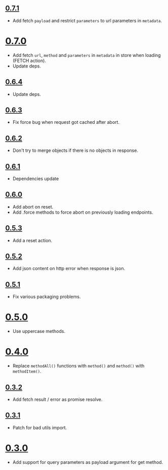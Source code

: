 ## [0.7.1](https://github.com/Kozea/redux-api-unrest/compare/v0.7.0...v0.7.1)

* Add fetch `payload` and restrict `parameters` to url parameters in `metadata`.

# [0.7.0](https://github.com/Kozea/redux-api-unrest/compare/v0.6.4...v0.7.0)

* Add fetch `url`, `method` and `parameters` in `metadata` in store when loading (FETCH action).
* Update deps.

## [0.6.4](https://github.com/Kozea/redux-api-unrest/compare/v0.6.3...v0.6.4)

* Update deps.

## [0.6.3](https://github.com/Kozea/redux-api-unrest/compare/v0.6.2...v0.6.3)

* Fix force bug when request got cached after abort.

## [0.6.2](https://github.com/Kozea/redux-api-unrest/compare/v0.6.1...v0.6.2)

* Don't try to merge objects if there is no objects in response.

## [0.6.1](https://github.com/Kozea/redux-api-unrest/compare/v0.6.0...v0.6.1)

* Dependencies update

## [0.6.0](https://github.com/Kozea/redux-api-unrest/compare/v0.5.3...v0.6.0)

* Add abort on reset.
* Add .force methods to force abort on previously loading endpoints.

## [0.5.3](https://github.com/Kozea/redux-api-unrest/compare/v0.5.2...v0.5.3)

* Add a reset action.

## [0.5.2](https://github.com/Kozea/redux-api-unrest/compare/v0.5.1...v0.5.2)

* Add json content on http error when response is json.

## [0.5.1](https://github.com/Kozea/redux-api-unrest/compare/v0.5.0...v0.5.1)

* Fix various packaging problems.

# [0.5.0](https://github.com/Kozea/redux-api-unrest/compare/v0.4.0...v0.5.0)

* Use uppercase methods.

# [0.4.0](https://github.com/Kozea/redux-api-unrest/compare/v0.3.2...v0.4.0)

* Replace `methodAll()` functions with `method()` and `method()` with `methodItem()`.

## [0.3.2](https://github.com/Kozea/redux-api-unrest/compare/v0.3.1...v0.3.2)

* Add fetch result / error as promise resolve.

## [0.3.1](https://github.com/Kozea/redux-api-unrest/compare/v0.3.0...v0.3.1)

* Patch for bad utils import.

# [0.3.0](https://github.com/Kozea/redux-api-unrest/compare/v0.2.3...v0.3.0)

* Add support for query parameters as payload argument for get method.
